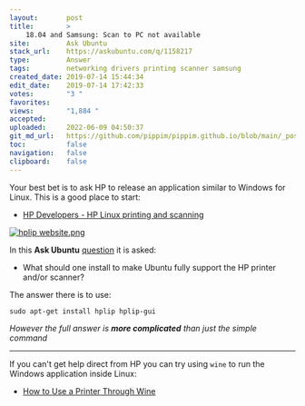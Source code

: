 ```yaml
---
layout:       post
title:        >
    18.04 and Samsung: Scan to PC not available
site:         Ask Ubuntu
stack_url:    https://askubuntu.com/q/1158217
type:         Answer
tags:         networking drivers printing scanner samsung
created_date: 2019-07-14 15:44:34
edit_date:    2019-07-14 17:42:33
votes:        "3 "
favorites:    
views:        "1,884 "
accepted:     
uploaded:     2022-06-09 04:50:37
git_md_url:   https://github.com/pippim/pippim.github.io/blob/main/_posts/2019/2019-07-14-18.04-and-Samsung_-Scan-to-PC-not-available.md
toc:          false
navigation:   false
clipboard:    false
---
```


Your best bet is to ask HP to release an application similar to Windows for Linux. This is a good place to start:

- [HP Developers - HP Linux printing and scanning][1]

[![hplip website.png][2]][2]

In this **Ask Ubuntu** [question][3] it is asked:

- What should one install to make Ubuntu fully support the HP printer and/or scanner?

The answer there is to use:

``` 
sudo apt-get install hplip hplip-gui
```

*However the full answer is **more complicated** than just the simple command*

----------

If you can't get help direct from HP you can try using `wine` to run the Windows application inside Linux:

- [How to Use a Printer Through Wine][4]


  [1]: https://developers.hp.com/hp-linux-imaging-and-printing
  [2]: https://i.stack.imgur.com/icUwc.png
  [3]: https://askubuntu.com/questions/1137815/how-to-install-hplip-on-my-ubuntu-to-support-my-hp-printer-and-or-scanner
  [4]: https://smallbusiness.chron.com/use-printer-through-wine-56744.html
